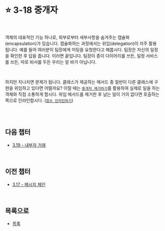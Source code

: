 # :star: 3-18 중개자

<br>

객체의 대표적인 기능 하나로, 외부로부터 세부사항을 숨겨주는 캡슐화(encapsulation)가 있습니다. 캡슐화하는 과정에서는 위임(delegation)이 자주 활용됩니다. 예를 들어 여러분이 팀장에게 미팅을 요청한다고 해봅시다. 팀장은 자신의 일정을 확인한 후 답을 줍니다. 이러면 끝입니다. 팀장이 종이 다이어리를 쓰든, 일정 서비스를 쓰든, 따로 비서를 두든 우리는 알 바가 아닙니다.

<br>

하지만 지나치면 문제가 됩니다. 클래스가 제공하는 메서드 중 절반이 다른 클래스에 구현을 위임하고 있다면 어떨까요? 이럴 때는 [`중개자 제거하기`](https://github.com/Esoolgnah/Summary_of_Refactoring_2nd_Edition/blob/main/Notes/07_캡슐화/07_08_중개자_제거하기.md)를 활용하여 실제로 일을 하는 객체와 직접 소통하게 합시다. 위임 메서드를 제거한 후 남는 일이 거의 없다면 호출하는 쪽으로 인라인합시다. ([`함수 인라인하기`](https://github.com/Esoolgnah/Summary_of_Refactoring_2nd_Edition/blob/main/Notes/06_기본적인_리팩터링/06_02_함수_인라인하기.md))

<br>

<br>

## 다음 챕터

- [3.19 - 내부자 거래](https://github.com/Esoolgnah/Summary_of_Refactoring_2nd_Edition/blob/main/Notes/03_코드에서_나는_악취/03_19_내부자_거래.md)

<br>

## 이전 챕터

- [3.17 - 메시지 체인](https://github.com/Esoolgnah/Summary_of_Refactoring_2nd_Edition/blob/main/Notes/03_코드에서_나는_악취/03_17_메시지_체인.md)

<br>

## 목록으로

- [목록](https://github.com/Esoolgnah/Summary_of_Refactoring_2nd_Edition/blob/main/Notes/03_코드에서_나는_악취/03_00_코드에서_나는_악취.md)
